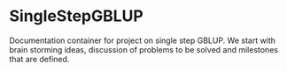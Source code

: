 # SingleStepGBLUP
Documentation container for project on single step GBLUP. We start with brain storming ideas, discussion of 
problems to be solved and milestones that are defined.
